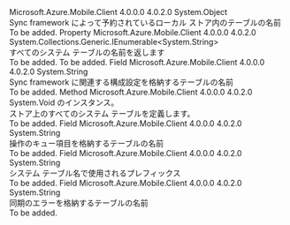 <Type Name="MobileServiceLocalSystemTables" FullName="Microsoft.WindowsAzure.MobileServices.Sync.MobileServiceLocalSystemTables">
  <TypeSignature Language="C#" Value="public static class MobileServiceLocalSystemTables" />
  <TypeSignature Language="ILAsm" Value=".class public auto ansi abstract sealed MobileServiceLocalSystemTables extends System.Object" />
  <TypeSignature Language="DocId" Value="T:Microsoft.WindowsAzure.MobileServices.Sync.MobileServiceLocalSystemTables" />
  <TypeSignature Language="VB.NET" Value="Public Class MobileServiceLocalSystemTables" />
  <TypeSignature Language="F#" Value="type MobileServiceLocalSystemTables = class" />
  <AssemblyInfo>
    <AssemblyName>Microsoft.Azure.Mobile.Client</AssemblyName>
    <AssemblyVersion>4.0.0.0</AssemblyVersion>
    <AssemblyVersion>4.0.2.0</AssemblyVersion>
  </AssemblyInfo>
  <Base>
    <BaseTypeName>System.Object</BaseTypeName>
  </Base>
  <Interfaces />
  <Docs>
    <summary>
            Sync framework によって予約されているローカル ストア内のテーブルの名前
            </summary>
    <remarks>To be added.</remarks>
  </Docs>
  <Members>
    <Member MemberName="All">
      <MemberSignature Language="C#" Value="public static System.Collections.Generic.IEnumerable&lt;string&gt; All { get; }" />
      <MemberSignature Language="ILAsm" Value=".property class System.Collections.Generic.IEnumerable`1&lt;string&gt; All" />
      <MemberSignature Language="DocId" Value="P:Microsoft.WindowsAzure.MobileServices.Sync.MobileServiceLocalSystemTables.All" />
      <MemberSignature Language="VB.NET" Value="Public Shared ReadOnly Property All As IEnumerable(Of String)" />
      <MemberSignature Language="F#" Value="member this.All : seq&lt;string&gt;" Usage="Microsoft.WindowsAzure.MobileServices.Sync.MobileServiceLocalSystemTables.All" />
      <MemberType>Property</MemberType>
      <AssemblyInfo>
        <AssemblyName>Microsoft.Azure.Mobile.Client</AssemblyName>
        <AssemblyVersion>4.0.0.0</AssemblyVersion>
        <AssemblyVersion>4.0.2.0</AssemblyVersion>
      </AssemblyInfo>
      <ReturnValue>
        <ReturnType>System.Collections.Generic.IEnumerable&lt;System.String&gt;</ReturnType>
      </ReturnValue>
      <Docs>
        <summary>
            すべてのシステム テーブルの名前を返します
            </summary>
        <value>To be added.</value>
        <remarks>To be added.</remarks>
      </Docs>
    </Member>
    <Member MemberName="Config">
      <MemberSignature Language="C#" Value="public static readonly string Config;" />
      <MemberSignature Language="ILAsm" Value=".field public static initonly string Config" />
      <MemberSignature Language="DocId" Value="F:Microsoft.WindowsAzure.MobileServices.Sync.MobileServiceLocalSystemTables.Config" />
      <MemberSignature Language="VB.NET" Value="Public Shared ReadOnly Config As String " />
      <MemberSignature Language="F#" Value=" staticval mutable Config : string" Usage="Microsoft.WindowsAzure.MobileServices.Sync.MobileServiceLocalSystemTables.Config" />
      <MemberType>Field</MemberType>
      <AssemblyInfo>
        <AssemblyName>Microsoft.Azure.Mobile.Client</AssemblyName>
        <AssemblyVersion>4.0.0.0</AssemblyVersion>
        <AssemblyVersion>4.0.2.0</AssemblyVersion>
      </AssemblyInfo>
      <ReturnValue>
        <ReturnType>System.String</ReturnType>
      </ReturnValue>
      <Docs>
        <summary>
            Sync framework に関連する構成設定を格納するテーブルの名前
            </summary>
        <remarks>To be added.</remarks>
      </Docs>
    </Member>
    <Member MemberName="DefineAll">
      <MemberSignature Language="C#" Value="public static void DefineAll (Microsoft.WindowsAzure.MobileServices.Sync.MobileServiceLocalStore store);" />
      <MemberSignature Language="ILAsm" Value=".method public static hidebysig void DefineAll(class Microsoft.WindowsAzure.MobileServices.Sync.MobileServiceLocalStore store) cil managed" />
      <MemberSignature Language="DocId" Value="M:Microsoft.WindowsAzure.MobileServices.Sync.MobileServiceLocalSystemTables.DefineAll(Microsoft.WindowsAzure.MobileServices.Sync.MobileServiceLocalStore)" />
      <MemberSignature Language="VB.NET" Value="Public Shared Sub DefineAll (store As MobileServiceLocalStore)" />
      <MemberSignature Language="F#" Value="static member DefineAll : Microsoft.WindowsAzure.MobileServices.Sync.MobileServiceLocalStore -&gt; unit" Usage="Microsoft.WindowsAzure.MobileServices.Sync.MobileServiceLocalSystemTables.DefineAll store" />
      <MemberType>Method</MemberType>
      <AssemblyInfo>
        <AssemblyName>Microsoft.Azure.Mobile.Client</AssemblyName>
        <AssemblyVersion>4.0.0.0</AssemblyVersion>
        <AssemblyVersion>4.0.2.0</AssemblyVersion>
      </AssemblyInfo>
      <ReturnValue>
        <ReturnType>System.Void</ReturnType>
      </ReturnValue>
      <Parameters>
        <Parameter Name="store" Type="Microsoft.WindowsAzure.MobileServices.Sync.MobileServiceLocalStore" />
      </Parameters>
      <Docs>
        <param name="store"><see cref="T:Microsoft.WindowsAzure.MobileServices.Sync.IMobileServiceLocalStore" /> のインスタンス。</param>
        <summary>
             ストア上のすべてのシステム テーブルを定義します。
            </summary>
        <remarks>To be added.</remarks>
      </Docs>
    </Member>
    <Member MemberName="OperationQueue">
      <MemberSignature Language="C#" Value="public static readonly string OperationQueue;" />
      <MemberSignature Language="ILAsm" Value=".field public static initonly string OperationQueue" />
      <MemberSignature Language="DocId" Value="F:Microsoft.WindowsAzure.MobileServices.Sync.MobileServiceLocalSystemTables.OperationQueue" />
      <MemberSignature Language="VB.NET" Value="Public Shared ReadOnly OperationQueue As String " />
      <MemberSignature Language="F#" Value=" staticval mutable OperationQueue : string" Usage="Microsoft.WindowsAzure.MobileServices.Sync.MobileServiceLocalSystemTables.OperationQueue" />
      <MemberType>Field</MemberType>
      <AssemblyInfo>
        <AssemblyName>Microsoft.Azure.Mobile.Client</AssemblyName>
        <AssemblyVersion>4.0.0.0</AssemblyVersion>
        <AssemblyVersion>4.0.2.0</AssemblyVersion>
      </AssemblyInfo>
      <ReturnValue>
        <ReturnType>System.String</ReturnType>
      </ReturnValue>
      <Docs>
        <summary>
            操作のキュー項目を格納するテーブルの名前
            </summary>
        <remarks>To be added.</remarks>
      </Docs>
    </Member>
    <Member MemberName="Prefix">
      <MemberSignature Language="C#" Value="public static readonly string Prefix;" />
      <MemberSignature Language="ILAsm" Value=".field public static initonly string Prefix" />
      <MemberSignature Language="DocId" Value="F:Microsoft.WindowsAzure.MobileServices.Sync.MobileServiceLocalSystemTables.Prefix" />
      <MemberSignature Language="VB.NET" Value="Public Shared ReadOnly Prefix As String " />
      <MemberSignature Language="F#" Value=" staticval mutable Prefix : string" Usage="Microsoft.WindowsAzure.MobileServices.Sync.MobileServiceLocalSystemTables.Prefix" />
      <MemberType>Field</MemberType>
      <AssemblyInfo>
        <AssemblyName>Microsoft.Azure.Mobile.Client</AssemblyName>
        <AssemblyVersion>4.0.0.0</AssemblyVersion>
        <AssemblyVersion>4.0.2.0</AssemblyVersion>
      </AssemblyInfo>
      <ReturnValue>
        <ReturnType>System.String</ReturnType>
      </ReturnValue>
      <Docs>
        <summary>
            システム テーブル名で使用されるプレフィックス
            </summary>
        <remarks>To be added.</remarks>
      </Docs>
    </Member>
    <Member MemberName="SyncErrors">
      <MemberSignature Language="C#" Value="public static readonly string SyncErrors;" />
      <MemberSignature Language="ILAsm" Value=".field public static initonly string SyncErrors" />
      <MemberSignature Language="DocId" Value="F:Microsoft.WindowsAzure.MobileServices.Sync.MobileServiceLocalSystemTables.SyncErrors" />
      <MemberSignature Language="VB.NET" Value="Public Shared ReadOnly SyncErrors As String " />
      <MemberSignature Language="F#" Value=" staticval mutable SyncErrors : string" Usage="Microsoft.WindowsAzure.MobileServices.Sync.MobileServiceLocalSystemTables.SyncErrors" />
      <MemberType>Field</MemberType>
      <AssemblyInfo>
        <AssemblyName>Microsoft.Azure.Mobile.Client</AssemblyName>
        <AssemblyVersion>4.0.0.0</AssemblyVersion>
        <AssemblyVersion>4.0.2.0</AssemblyVersion>
      </AssemblyInfo>
      <ReturnValue>
        <ReturnType>System.String</ReturnType>
      </ReturnValue>
      <Docs>
        <summary>
            同期のエラーを格納するテーブルの名前
            </summary>
        <remarks>To be added.</remarks>
      </Docs>
    </Member>
  </Members>
</Type>